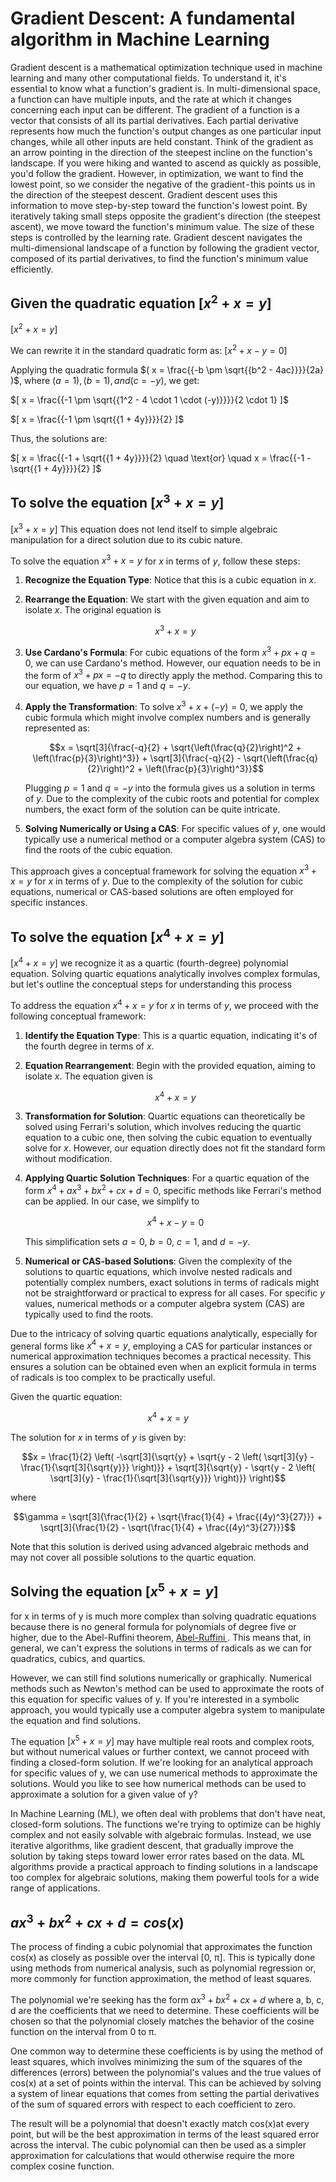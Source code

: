 # Gradient Descent: A fundamental algorithm in Machine Learning  

Gradient descent is a mathematical optimization technique used in machine learning and many other computational fields. To understand it, it's essential to know what a function's gradient is.
In multi-dimensional space, a function can have multiple inputs, and the rate at which it changes concerning each input can be different. The gradient of a function is a vector that consists of all its partial derivatives. Each partial derivative represents how much the function's output changes as one particular input changes, while all other inputs are held constant.
Think of the gradient as an arrow pointing in the direction of the steepest incline on the function's landscape. If you were hiking and wanted to ascend as quickly as possible, you'd follow the gradient. However, in optimization, we want to find the lowest point, so we consider the negative of the gradient - this points us in the direction of the steepest descent.
Gradient descent uses this information to move step-by-step toward the function's lowest point. By iteratively taking small steps opposite the gradient's direction (the steepest ascent), we move toward the function's minimum value. The size of these steps is controlled by the learning rate.
Gradient descent navigates the multi-dimensional landscape of a function by following the gradient vector, composed of its partial derivatives, to find the function's minimum value efficiently.




## Given the quadratic equation $`[ x^2 + x = y ]`$ 
$`[ x^2 + x = y ]`$

We can rewrite it in the standard quadratic form as:
$`[ x^2 + x - y = 0 ]`$

Applying the quadratic formula $`( x = \frac{{-b \pm \sqrt{{b^2 - 4ac}}}}{2a} )`$, where $`( a = 1 ), ( b = 1 ), and ( c = -y ),`$ we get:

$`[ x = \frac{{-1 \pm \sqrt{{1^2 - 4 \cdot 1 \cdot (-y)}}}}{2 \cdot 1} ]`$

$`[ x = \frac{{-1 \pm \sqrt{{1 + 4y}}}}{2} ]`$

Thus, the solutions are:

$`[ x = \frac{{-1 + \sqrt{{1 + 4y}}}}{2} \quad \text{or} \quad x = \frac{{-1 - \sqrt{{1 + 4y}}}}{2} ]`$


## To solve the equation $`[ x^3 + x = y ]`$
$`[ x^3 + x = y ]`$
This equation does not lend itself to simple algebraic manipulation for a direct solution due to its cubic nature.

To solve the equation $x^3 + x = y$ for $x$ in terms of $y$, follow these steps:

1. **Recognize the Equation Type**: Notice that this is a cubic equation in $x$.

2. **Rearrange the Equation**: We start with the given equation and aim to isolate $x$. The original equation is

   $$x^3 + x = y$$

3. **Use Cardano's Formula**: For cubic equations of the form $x^3 + px + q = 0$, we can use Cardano's method. However, our equation needs to be in the form of $x^3 + px = -q$ to directly apply the method. Comparing this to our equation, we have $p = 1$ and $q = -y$.

4. **Apply the Transformation**: To solve $x^3 + x + (-y) = 0$, we apply the cubic formula which might involve complex numbers and is generally represented as:

   $$x = \sqrt[3]{\frac{-q}{2} + \sqrt{\left(\frac{q}{2}\right)^2 + \left(\frac{p}{3}\right)^3}} + \sqrt[3]{\frac{-q}{2} - \sqrt{\left(\frac{q}{2}\right)^2 + \left(\frac{p}{3}\right)^3}}$$

   Plugging $p = 1$ and $q = -y$ into the formula gives us a solution in terms of $y$. Due to the complexity of the cubic roots and potential for complex numbers, the exact form of the solution can be quite intricate.

5. **Solving Numerically or Using a CAS**: For specific values of $y$, one would typically use a numerical method or a computer algebra system (CAS) to find the roots of the cubic equation. 

This approach gives a conceptual framework for solving the equation $x^3 + x = y$ for $x$ in terms of $y$. Due to the complexity of the solution for cubic equations, numerical or CAS-based solutions are often employed for specific instances.

 ## To solve the equation $`[ x^4 + x = y ]`$ 
$`[ x^4 + x = y ]`$ we recognize it as a quartic (fourth-degree) polynomial equation. Solving quartic equations analytically involves complex formulas, but let's outline the conceptual steps for understanding this process

To address the equation $x^4 + x = y$ for $x$ in terms of $y$, we proceed with the following conceptual framework:

1. **Identify the Equation Type**: This is a quartic equation, indicating it's of the fourth degree in terms of $x$.

2. **Equation Rearrangement**: Begin with the provided equation, aiming to isolate $x$. The equation given is

   $$x^4 + x = y$$

3. **Transformation for Solution**: Quartic equations can theoretically be solved using Ferrari's solution, which involves reducing the quartic equation to a cubic one, then solving the cubic equation to eventually solve for $x$. However, our equation directly does not fit the standard form without modification.

4. **Applying Quartic Solution Techniques**: For a quartic equation of the form $x^4 + ax^3 + bx^2 + cx + d = 0$, specific methods like Ferrari's method can be applied. In our case, we simplify to

   $$x^4 + x - y = 0$$

   This simplification sets $a = 0$, $b = 0$, $c = 1$, and $d = -y$.

5. **Numerical or CAS-based Solutions**: Given the complexity of the solutions to quartic equations, which involve nested radicals and potentially complex numbers, exact solutions in terms of radicals might not be straightforward or practical to express for all cases. For specific $y$ values, numerical methods or a computer algebra system (CAS) are typically used to find the roots.

Due to the intricacy of solving quartic equations analytically, especially for general forms like $x^4 + x = y$, employing a CAS for particular instances or numerical approximation techniques becomes a practical necessity. This ensures a solution can be obtained even when an explicit formula in terms of radicals is too complex to be practically useful.

Given the quartic equation:

$$x^4 + x = y$$

The solution for $x$ in terms of $y$ is given by:

$$x = \frac{1}{2} \left( -\sqrt[3]{\sqrt{y} + \sqrt{y - 2 \left( \sqrt[3]{y} - \frac{1}{\sqrt[3]{\sqrt{y}}} \right)}} + \sqrt[3]{\sqrt{y} - \sqrt{y - 2 \left( \sqrt[3]{y} - \frac{1}{\sqrt[3]{\sqrt{y}}} \right)}} \right)$$

where

$$\gamma = \sqrt[3]{\frac{1}{2} + \sqrt{\frac{1}{4} + \frac{(4y)^3}{27}}} + \sqrt[3]{\frac{1}{2} - \sqrt{\frac{1}{4} + \frac{(4y)^3}{27}}}$$

Note that this solution is derived using advanced algebraic methods and may not cover all possible solutions to the quartic equation.



## Solving the equation $`[ x^5 + x = y ]`$  
for x in terms of y is much more complex than solving quadratic equations because there is no general formula for polynomials of degree five or higher, due to the Abel-Ruffini theorem, <a href="https://[readme.com](https://en.wikipedia.org/wiki/Abel%E2%80%93Ruffini_theorem)/" target="_blank">Abel-Ruffini </a> . This means that, in general, we can't express the solutions in terms of radicals as we can for quadratics, cubics, and quartics.

However, we can still find solutions numerically or graphically. Numerical methods such as Newton's method can be used to approximate the roots of this equation for specific values of 
y. If you're interested in a symbolic approach, you would typically use a computer algebra system to manipulate the equation and find solutions.

The equation $`[ x^5 + x = y ]`$ may have multiple real roots and complex roots, but without numerical values or further context, we cannot proceed with finding a closed-form solution.
If we're looking for an analytical approach for specific values of y, we can use numerical methods to approximate the solutions. Would you like to see how numerical methods can be used to approximate a solution for a given value of y?

In Machine Learning (ML), we often deal with problems that don't have neat, closed-form solutions. The functions we're trying to optimize can be highly complex and not easily solvable with algebraic formulas. Instead, we use iterative algorithms, like gradient descent, that gradually improve the solution by taking steps toward lower error rates based on the data.  ML algorithms provide a practical approach to finding solutions in a landscape too complex for algebraic solutions, making them powerful tools for a wide range of applications.

## $`ax^3 + bx^2 + cx + d = cos(x)`$

The process of finding a cubic polynomial that approximates the function cos(x)  as closely as possible over the interval 
[0, π]. This is typically done using methods from numerical analysis, such as polynomial regression or, more commonly for function approximation, the method of least squares.

The polynomial we're seeking has the form $` ax^3 + bx^2 + cx + d
`$  where a, b, c, d are the coefficients that we need to determine. These coefficients will be chosen so that the polynomial closely matches the behavior of the cosine function on the interval from 0 to π.

One common way to determine these coefficients is by using the method of least squares, which involves minimizing the sum of the squares of the differences (errors) between the polynomial's values and the true values of cos(x) at a set of points within the interval. This can be achieved by solving a system of linear equations that comes from setting the partial derivatives of the sum of squared errors with respect to each coefficient to zero.

The result will be a polynomial that doesn't exactly match cos(x)at every point, but will be the best approximation in terms of the least squared error across the interval. The cubic polynomial can then be used as a simpler approximation for calculations that would otherwise require the more complex cosine function.



